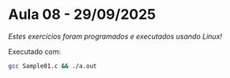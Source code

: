 # Aula 08 - 29/09/2025

*Estes exercícios foram programados e executados usando Linux!*

Executado com:
```bash
gcc Sample01.c && ./a.out
```